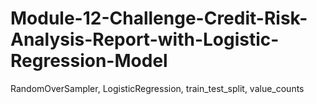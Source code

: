 # Module-12-Challenge-Credit-Risk-Analysis-Report-with-Logistic-Regression-Model
RandomOverSampler, LogisticRegression, train_test_split, value_counts

